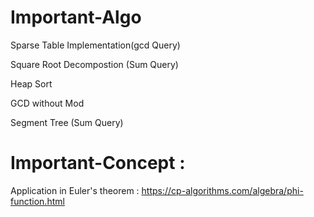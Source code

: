 # Important-Algo

Sparse Table Implementation(gcd Query)

Square Root Decompostion (Sum Query)

Heap Sort

GCD without Mod

Segment Tree (Sum Query)


# Important-Concept :

Application in Euler's theorem : https://cp-algorithms.com/algebra/phi-function.html
